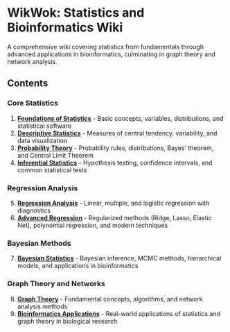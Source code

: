 # WikWok: Statistics and Bioinformatics Wiki

A comprehensive wiki covering statistics from fundamentals through advanced applications in bioinformatics, culminating in graph theory and network analysis.

## Contents

### Core Statistics
1. **[Foundations of Statistics](01-foundations-of-statistics.md)** - Basic concepts, variables, distributions, and statistical software
2. **[Descriptive Statistics](02-descriptive-statistics.md)** - Measures of central tendency, variability, and data visualization
3. **[Probability Theory](03-probability-theory.md)** - Probability rules, distributions, Bayes' theorem, and Central Limit Theorem
4. **[Inferential Statistics](04-inferential-statistics.md)** - Hypothesis testing, confidence intervals, and common statistical tests

### Regression Analysis
5. **[Regression Analysis](05-regression-analysis.md)** - Linear, multiple, and logistic regression with diagnostics
6. **[Advanced Regression](06-advanced-regression.md)** - Regularized methods (Ridge, Lasso, Elastic Net), polynomial regression, and modern techniques

### Bayesian Methods
7. **[Bayesian Statistics](09-bayesian-statistics.md)** - Bayesian inference, MCMC methods, hierarchical models, and applications in bioinformatics

### Graph Theory and Networks
8. **[Graph Theory](07-graph-theory.md)** - Fundamental concepts, algorithms, and network analysis methods
9. **[Bioinformatics Applications](08-bioinformatics-applications.md)** - Real-world applications of statistics and graph theory in biological research
